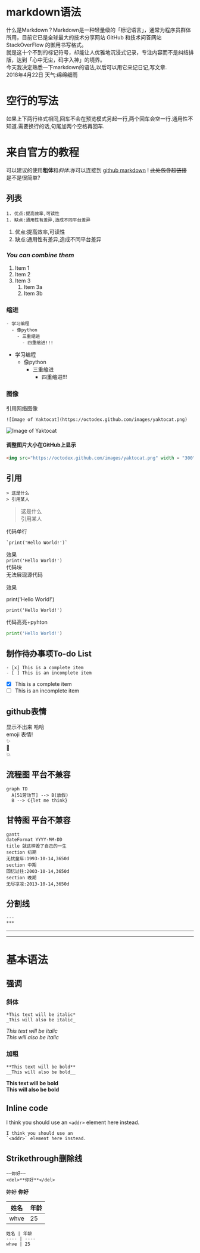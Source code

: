 # **markdown语法**  
什么是Markdown？Markdown是一种轻量级的「标记语言」，通常为程序员群体所用，目前它已是全球最大的技术分享网站 GitHub 和技术问答网站 StackOverFlow 的御用书写格式。  
就是这十个不到的标记符号，却能让人优雅地沉浸式记录，专注内容而不是纠结排版，达到「心中无尘，码字入神」的境界。  
今天我决定熟悉一下markdown的语法,以后可以用它来记日记,写文章.  
2018年4月22日 天气:绵绵细雨
# 空行的写法
如果上下两行格式相同,回车不会在预览模式另起一行,两个回车会空一行.通用性不知道.需要换行的话,句尾加两个空格再回车.
# 来自官方的教程
可以建议的使用**粗体**和*斜体*.亦可以连接到
[github markdown](https://guides.github.com/features/mastering-markdown/)
!  ~~此处包含超链接~~  
是不是很简单?  
## 列表
```
1. 优点:提高效率,可读性  
1. 缺点:通用性有差异,造成不同平台差异  
```
1. 优点:提高效率,可读性  
1. 缺点:通用性有差异,造成不同平台差异  

### _You **can** combine them_

1. Item 1
1. Item 2
1. Item 3
   1. Item 3a
   1. Item 3b  

### 缩进

```
- 学习编程
  - 像python
    - 三重缩进
      - 四重缩进!!!
```
- 学习编程
  - 像python
    - 三重缩进
      - 四重缩进!!!

### 图像
引用网络图像  

```
![Image of Yaktocat](https://octodex.github.com/images/yaktocat.png)  
```
![Image of Yaktocat](https://octodex.github.com/images/yaktocat.png)  
#### 调整图片大小在GitHub上显示
``` html
<img src="https://octodex.github.com/images/yaktocat.png" width = "300" height = "" alt="yaktocat"  align=center />
```
## 引用

```
> 这是什么  
> 引用某人  
```
> 这是什么  
> 引用某人

代码单行  

```
`print('Hello World!')`  
```
效果  
`print('Hello World!')`  
代码块  
无法展现源代码

效果  

print('Hello World!')

```
print('Hello World!')
```  
代码高亮+pyhton
``` python
print('Hello World!')
```
## 制作待办事项To-do List  
```
- [x] This is a complete item
- [ ] This is an incomplete item
```

- [x] This is a complete item
- [ ] This is an incomplete item

## github表情  
显示不出来  哈哈  
emoji 表情!  
:sparkles:  
:camel:  
:boom:
## 流程图 平台不兼容
```
graph TD
  A[51劳动节] --> B(放假)
  B --> C{let me think}
```
## 甘特图 平台不兼容
```
gantt
dateFormat YYYY-MM-DD
title 就这样毁了自己的一生
section 初期
无忧童年:1993-10-14,3650d
section 中期
回忆过往:2003-10-14,3650d
section 晚期
无尽凉凉:2013-10-14,3650d
```
## 分割线
```
---
***
```
---
***
# 基本语法
## 强调  
### 斜体  
```
*This text will be italic*  
_This will also be italic_
```
*This text will be italic*  
_This will also be italic_  
### 加粗  
```
**This text will be bold**  
__This will also be bold__
```
**This text will be bold**  
__This will also be bold__



## Inline code
   I think you should use an
   `<addr>` element here instead.
   ```
   I think you should use an
   `<addr>` element here instead.
   ```
## Strikethrough删除线
```
~~妳好~~
<del>**你好**</del>
```
~~妳好~~
<del>**你好**</del>

姓名 | 年龄
---- | ----
whve | 25

```
姓名 | 年龄
---- | ----
whve | 25
```
